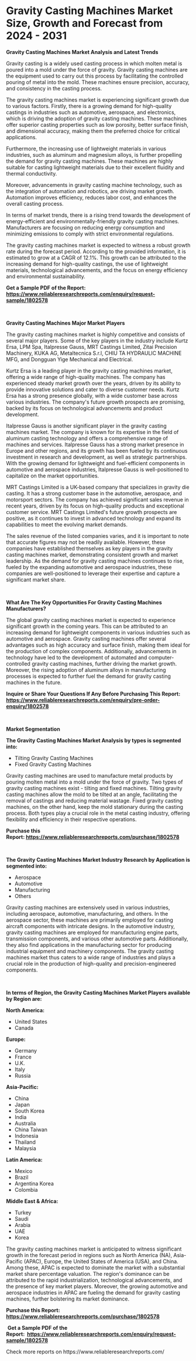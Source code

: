 <p><h1>Gravity Casting Machines Market Size, Growth and Forecast from 2024 - 2031</h1></p><p><strong>Gravity Casting Machines Market Analysis and Latest Trends</strong></p>
<p><p>Gravity casting is a widely used casting process in which molten metal is poured into a mold under the force of gravity. Gravity casting machines are the equipment used to carry out this process by facilitating the controlled pouring of metal into the mold. These machines ensure precision, accuracy, and consistency in the casting process.</p><p>The gravity casting machines market is experiencing significant growth due to various factors. Firstly, there is a growing demand for high-quality castings in industries such as automotive, aerospace, and electronics, which is driving the adoption of gravity casting machines. These machines offer superior casting properties such as low porosity, better surface finish, and dimensional accuracy, making them the preferred choice for critical applications.</p><p>Furthermore, the increasing use of lightweight materials in various industries, such as aluminum and magnesium alloys, is further propelling the demand for gravity casting machines. These machines are highly suitable for casting lightweight materials due to their excellent fluidity and thermal conductivity.</p><p>Moreover, advancements in gravity casting machine technology, such as the integration of automation and robotics, are driving market growth. Automation improves efficiency, reduces labor cost, and enhances the overall casting process.</p><p>In terms of market trends, there is a rising trend towards the development of energy-efficient and environmentally-friendly gravity casting machines. Manufacturers are focusing on reducing energy consumption and minimizing emissions to comply with strict environmental regulations.</p><p>The gravity casting machines market is expected to witness a robust growth rate during the forecast period. According to the provided information, it is estimated to grow at a CAGR of 12.1%. This growth can be attributed to the increasing demand for high-quality castings, the use of lightweight materials, technological advancements, and the focus on energy efficiency and environmental sustainability.</p></p>
<p><strong>Get a Sample PDF of the Report:&nbsp; <a href="https://www.reliableresearchreports.com/enquiry/request-sample/1802578">https://www.reliableresearchreports.com/enquiry/request-sample/1802578</a></strong></p>
<p>&nbsp;</p>
<p><strong>Gravity Casting Machines Major Market Players</strong></p>
<p><p>The gravity casting machines market is highly competitive and consists of several major players. Some of the key players in the industry include Kurtz Ersa, LPM Spa, Italpresse Gauss, MRT Castings Limited, Zitai Precision Machinery, KUKA AG, Metaltecnica S.r.l, CHIU TA HYDRAULIC MACHINE MFG, and Dongguan Yige Mechanical and Electrical.</p><p>Kurtz Ersa is a leading player in the gravity casting machines market, offering a wide range of high-quality machines. The company has experienced steady market growth over the years, driven by its ability to provide innovative solutions and cater to diverse customer needs. Kurtz Ersa has a strong presence globally, with a wide customer base across various industries. The company's future growth prospects are promising, backed by its focus on technological advancements and product development.</p><p>Italpresse Gauss is another significant player in the gravity casting machines market. The company is known for its expertise in the field of aluminum casting technology and offers a comprehensive range of machines and services. Italpresse Gauss has a strong market presence in Europe and other regions, and its growth has been fueled by its continuous investment in research and development, as well as strategic partnerships. With the growing demand for lightweight and fuel-efficient components in automotive and aerospace industries, Italpresse Gauss is well-positioned to capitalize on the market opportunities.</p><p>MRT Castings Limited is a UK-based company that specializes in gravity die casting. It has a strong customer base in the automotive, aerospace, and motorsport sectors. The company has achieved significant sales revenue in recent years, driven by its focus on high-quality products and exceptional customer service. MRT Castings Limited's future growth prospects are positive, as it continues to invest in advanced technology and expand its capabilities to meet the evolving market demands.</p><p>The sales revenue of the listed companies varies, and it is important to note that accurate figures may not be readily available. However, these companies have established themselves as key players in the gravity casting machines market, demonstrating consistent growth and market leadership. As the demand for gravity casting machines continues to rise, fueled by the expanding automotive and aerospace industries, these companies are well-positioned to leverage their expertise and capture a significant market share.</p></p>
<p>&nbsp;</p>
<p><strong>What Are The Key Opportunities For Gravity Casting Machines Manufacturers?</strong></p>
<p><p>The global gravity casting machines market is expected to experience significant growth in the coming years. This can be attributed to an increasing demand for lightweight components in various industries such as automotive and aerospace. Gravity casting machines offer several advantages such as high accuracy and surface finish, making them ideal for the production of complex components. Additionally, advancements in technology have led to the development of automated and computer-controlled gravity casting machines, further driving the market growth. Moreover, the rising adoption of aluminum alloys in manufacturing processes is expected to further fuel the demand for gravity casting machines in the future.</p></p>
<p><strong>Inquire or Share Your Questions If Any Before Purchasing This Report: <a href="https://www.reliableresearchreports.com/enquiry/pre-order-enquiry/1802578">https://www.reliableresearchreports.com/enquiry/pre-order-enquiry/1802578</a></strong></p>
<p>&nbsp;</p>
<p><strong>Market Segmentation</strong></p>
<p><strong>The Gravity Casting Machines Market Analysis by types is segmented into:</strong></p>
<p><ul><li>Tilting Gravity Casting Machines</li><li>Fixed Gravity Casting Machines</li></ul></p>
<p><p>Gravity casting machines are used to manufacture metal products by pouring molten metal into a mold under the force of gravity. Two types of gravity casting machines exist - tilting and fixed machines. Tilting gravity casting machines allow the mold to be tilted at an angle, facilitating the removal of castings and reducing material wastage. Fixed gravity casting machines, on the other hand, keep the mold stationary during the casting process. Both types play a crucial role in the metal casting industry, offering flexibility and efficiency in their respective operations.</p></p>
<p><strong>Purchase this Report:&nbsp;<a href="https://www.reliableresearchreports.com/purchase/1802578">https://www.reliableresearchreports.com/purchase/1802578</a></strong></p>
<p>&nbsp;</p>
<p><strong>The Gravity Casting Machines Market Industry Research by Application is segmented into:</strong></p>
<p><ul><li>Aerospace</li><li>Automotive</li><li>Manufacturing</li><li>Others</li></ul></p>
<p><p>Gravity casting machines are extensively used in various industries, including aerospace, automotive, manufacturing, and others. In the aerospace sector, these machines are primarily employed for casting aircraft components with intricate designs. In the automotive industry, gravity casting machines are employed for manufacturing engine parts, transmission components, and various other automotive parts. Additionally, they also find applications in the manufacturing sector for producing industrial equipment and machinery components. The gravity casting machines market thus caters to a wide range of industries and plays a crucial role in the production of high-quality and precision-engineered components.</p></p>
<p>&nbsp;</p>
<p><strong>In terms of Region, the Gravity Casting Machines Market Players available by Region are:</strong></p>
<p>
    <p> <strong> North America: </strong>
        <ul>
            <li>United States</li>
            <li>Canada</li>
        </ul>
        </p> 
    <p> <strong> Europe: </strong>
        <ul>
            <li>Germany</li>
            <li>France</li>
            <li>U.K.</li>
            <li>Italy</li>
            <li>Russia</li>
        </ul>
        </p> 
    <p> <strong> Asia-Pacific: </strong>
        <ul>
            <li>China</li>
            <li>Japan</li>
            <li>South Korea</li>
            <li>India</li>
            <li>Australia</li>
            <li>China Taiwan</li>
            <li>Indonesia</li>
            <li>Thailand</li>
            <li>Malaysia</li>
        </ul>
        </p> 
    <p> <strong> Latin America: </strong>
        <ul>
            <li>Mexico</li>
            <li>Brazil</li>
            <li>Argentina Korea</li>
            <li>Colombia</li>
        </ul>
        </p> 
    <p> <strong> Middle East & Africa: </strong>
        <ul>
            <li>Turkey</li>
            <li>Saudi</li>
            <li>Arabia</li>
            <li>UAE</li>
            <li>Korea</li>
        </ul>
    </p>
    </p>
<p><p>The gravity casting machines market is anticipated to witness significant growth in the forecast period in regions such as North America (NA), Asia-Pacific (APAC), Europe, the United States of America (USA), and China. Among these, APAC is expected to dominate the market with a substantial market share percentage valuation. The region's dominance can be attributed to the rapid industrialization, technological advancements, and the presence of key market players. Moreover, the growing automotive and aerospace industries in APAC are fueling the demand for gravity casting machines, further bolstering its market dominance.</p></p>
<p><strong>Purchase this Report: <a href="https://www.reliableresearchreports.com/purchase/1802578">https://www.reliableresearchreports.com/purchase/1802578</a></strong></p>
<p>&nbsp;<strong>Get a Sample PDF of the Report:&nbsp;&nbsp;<a href="https://www.reliableresearchreports.com/enquiry/request-sample/1802578">https://www.reliableresearchreports.com/enquiry/request-sample/1802578</a></strong></p>
<p><strong></strong></p>
<p>Check more reports on https://www.reliableresearchreports.com/</p>